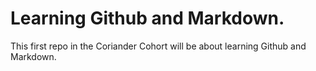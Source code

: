 # Learning Github and Markdown.
This first repo in the Coriander Cohort will be about learning Github and Markdown.
